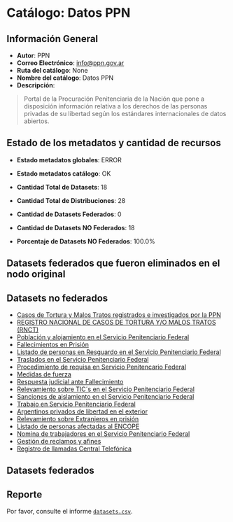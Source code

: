 
# Catálogo: Datos PPN

## Información General

- **Autor**: PPN
- **Correo Electrónico**: info@ppn.gov.ar
- **Ruta del catálogo**: None
- **Nombre del catálogo**: Datos PPN
- **Descripción**:

> Portal de la Procuración Penitenciaria de la Nación que pone a disposición información relativa a los derechos de las personas privadas de su libertad según los estándares internacionales de datos abiertos.

## Estado de los metadatos y cantidad de recursos

- **Estado metadatos globales**: ERROR
- **Estado metadatos catálogo**: OK
- **Cantidad Total de Datasets**: 18
- **Cantidad Total de Distribuciones**: 28

- **Cantidad de Datasets Federados**: 0
- **Cantidad de Datasets NO Federados**: 18
- **Porcentaje de Datasets NO Federados**: 100.0%

## Datasets federados que fueron eliminados en el nodo original



## Datasets no federados

- [Casos de Tortura y Malos Tratos registrados e investigados por la PPN](www.ppn.gov.ar)
- [REGISTRO NACIONAL DE CASOS DE TORTURA Y/O MALOS TRATOS (RNCT)](http://181.209.63.46/dataset/datos-ppn-gov-ar)
- [Población y alojamiento en el Servicio Penitenciario Federal](http://181.209.63.46/dataset/base-de-datos-de-poblacion-y-alojamiento-en-el-spf)
- [Fallecimientos en Prisión](www.ppn.gov.ar)
- [Listado de personas en Resguardo en el Servicio Penitenciario Federal](www.ppn.gov.ar)
- [Traslados en el Servicio Penitenciario Federal](https://www.ppn.gov.ar)
- [Procedimiento de requisa en Servicio Penitencario Federal](www.ppn.gov.ar)
- [Medidas de fuerza](www.ppn.gov.ar)
- [Respuesta judicial ante Fallecimiento](www.ppn.gov.ar)
- [Relevamiento sobre TIC´s en el Servicio Penitenciario Federal](www.ppn.gov.ar)
- [Sanciones de aislamiento en el Servicio Penitenciario Federal](www.ppn.gov.ar)
- [Trabajo en Servicio Penitenciario Federal](www.ppn.gov.ar)
- [Argentinos privados de libertad en el exterior](www.ppn.gov.ar)
- [Relevamiento sobre Extranjeros en prisión](www.ppn.gov.ar)
- [Listado de personas afectadas al ENCOPE](www.ppn.gov.ar)
- [Nomina de trabajadores en el Servicio Penitenciario Federal](www.ppn.gov.ar)
- [Gestión de reclamos y afines](http://181.209.63.46/dataset/gestion-de-reclamos-y-afines)
- [Registro de llamadas Central Telefónica](http://181.209.63.46/dataset/registro-de-llamadas-central-telefonica)

## Datasets federados



## Reporte

Por favor, consulte el informe [`datasets.csv`](datasets.csv).
